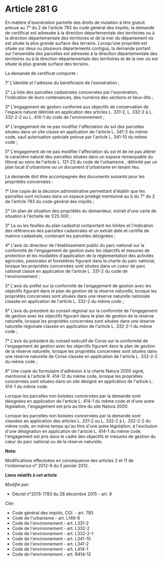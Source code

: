 # Article 281 G

En matière d'exonération partielle des droits de mutation à titre gratuit prévue au 7° du 2 de l'article 793 du code général
des impôts, la demande de certificat est adressée à la direction départementale des territoires ou à la direction
départementale des territoires et de la mer du département où est située la plus grande surface des terrains. Lorsqu'une
propriété est située sur deux ou plusieurs départements contigus, la demande portant sur l'ensemble des parcelles est
adressée à la direction départementale des territoires ou à la direction départementale des territoires et de la mer où est
située la plus grande surface des terrains. 

La demande de certificat comporte : 

1° L'identité et l'adresse du bénéficiaire de l'exonération ; 

2° La liste des parcelles cadastrales concernées par l'exonération, l'indication de leurs contenances, des numéros des
sections et lieux-dits ; 

3° L'engagement de gestion conforme aux objectifs de conservation de l'espace naturel délimité en application des articles L.
331-2, L. 332-2 à L. 332-2-2 ou L. 414-1 du code de l'environnement ; 

4° L'engagement de ne pas modifier l'affectation du sol des parcelles situées dans un site classé en application de l'article
L. 341-2 du même code, sauf autorisation spéciale prévue par l'article L. 341-10 du même code ; 

5° L'engagement de ne pas modifier l'affectation du sol et de ne pas altérer le caractère naturel des parcelles situées dans
un espace remarquable du littoral au sens              de l'article L. 121-23 du code de l'urbanisme , délimité par un plan
local d'urbanisme ou un document d'urbanisme en tenant lieu. 

La demande doit être accompagnée des documents suivants pour les propriétés concernées : 

1° Une copie de la décision administrative permettant d'établir que les parcelles sont incluses dans un espace protégé
mentionné au b du 7° du 2 de l'article 793 du code général des impôts ; 

2° Un plan de situation des propriétés du demandeur, extrait d'une carte de situation à l'échelle de 1/25 000 ; 

3° La ou les feuilles du plan cadastral comportant les limites et l'indication des références des parcelles cadastrales et un
extrait daté et certifié de matrice cadastrale, contenant les parcelles désignées ; 

4° L'avis du directeur de l'établissement public du parc national sur la conformité de l'engagement de gestion avec les
objectifs et mesures de protection et les modalités d'application de la réglementation des activités agricoles, pastorales et
forestières figurant dans la charte du parc national, lorsque les propriétés concernées sont situées dans un coeur de parc
national classé en application de l'article L. 331-2 du code de l'environnement ; 

5° L'avis du préfet sur la conformité de l'engagement de gestion avec les objectifs figurant dans le plan de gestion de la
réserve naturelle, lorsque les propriétés concernées sont situées dans une réserve naturelle nationale classée en application
de l'article L. 332-2 du même code ; 

6° L'avis du président du conseil régional sur la conformité de l'engagement de gestion avec les objectifs figurant dans le
plan de gestion de la réserve naturelle, lorsque les propriétés concernées sont situées dans une réserve naturelle régionale
classée en application de l'article L. 332-2-1 du même code ; 

7° L'avis du président du conseil exécutif de Corse sur la conformité de l'engagement de gestion avec les objectifs figurant
dans le plan de gestion de la réserve naturelle, lorsque les propriétés concernées sont situées dans une réserve naturelle de
Corse classée en application de l'article L. 332-2-2 du même code ; 

8° Une copie du formulaire d'adhésion à la charte Natura 2000 signé, mentionné à l'article R. 414-12 du même code, lorsque
les propriétés concernées sont situées dans un site désigné en application de l'article L. 414-1 du même code. 

Lorsque les parcelles non boisées concernées par la demande sont désignées en application de l'article L. 414-1 du même code
et d'une autre législation, l'engagement est pris au titre du site Natura 2000. 

Lorsque les parcelles non boisées concernées par la demande sont classées en application des articles L. 331-2 ou L. 332-2 à
L. 332-2-2 du même code, en même temps qu'au titre d'une autre législation, à l'exclusion d'une désignation en application de
l'article L. 414-1 du même code, l'engagement est pris dans le cadre des objectifs et mesures de gestion du cœur du parc
national ou de la réserve naturelle.

**Nota:**

Modifications effectuées en conséquence des articles 2 et 11 de l'ordonnance n° 2012-9 du 5 janvier 2012.

**Liens relatifs à cet article**

_Modifié par_:

  - Décret n°2015-1783 du 28 décembre 2015 - art. 9

_Cite_:

  - Code général des impôts, CGI. - art. 793
  - Code de l'urbanisme - art. L146-6
  - Code de l'environnement - art. L331-2
  - Code de l'environnement - art. L332-2
  - Code de l'environnement - art. L332-2-1
  - Code de l'environnement - art. L341-10
  - Code de l'environnement - art. L341-2
  - Code de l'environnement - art. L414-1
  - Code de l'environnement - art. R414-12
